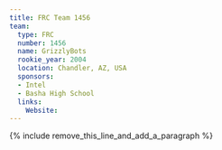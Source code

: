 ```yaml
---
title: FRC Team 1456
team:
  type: FRC
  number: 1456
  name: GrizzlyBots
  rookie_year: 2004
  location: Chandler, AZ, USA
  sponsors:
  - Intel
  - Basha High School
  links:
    Website:
---
```


{% include remove_this_line_and_add_a_paragraph %}